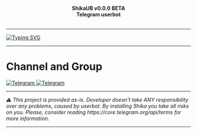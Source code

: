 <p align="center">
    </a>
    <br>
    <b>ShikaUB v0.0.0 BETA</b>
    <br>
    <b>Telegram userbot</b>
<br><br>

</p>
<hr>

[![Typing SVG](https://readme-typing-svg.herokuapp.com?color=%2336BCF7&lines=Simple+and+cool+telegram+userbot)](https://t.me/shikaub)
<hr>
<h1>Channel and Group</h1>
<a href="https://t.me/shikaub">
<img alt="Telegram" src="https://img.shields.io/badge/Telegram_Channel-0a0a0a?style=for-the-badge&logo=telegram">
</a>
<a href="https://t.me/shika_talks">
<img alt="Telegram" src="https://img.shields.io/badge/Telegram_Chat-0a0a0a?style=for-the-badge&logo=telegram">
</a>
<br>
<hr>
<i>⚠️ This project is provided as-is. Developer doesn't take ANY responsibility over any problems, caused by userbot. By installing Shika you take all risks on you. Please, consider reading https://core.telegram.org/api/terms for more information.</i>
<br>
<hr> 
